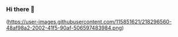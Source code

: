 ### Hi there 👋


(https://user-images.githubusercontent.com/115851621/218296560-48af98a2-2002-41f5-90af-506597483984.png)
